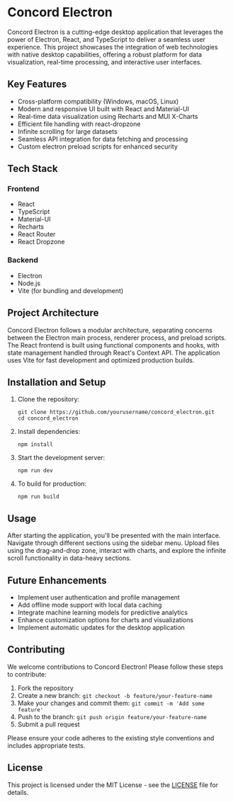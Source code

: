# Concord Electron

Concord Electron is a cutting-edge desktop application that leverages the power of Electron, React, and TypeScript to deliver a seamless user experience. This project showcases the integration of web technologies with native desktop capabilities, offering a robust platform for data visualization, real-time processing, and interactive user interfaces.

## Key Features

- Cross-platform compatibility (Windows, macOS, Linux)
- Modern and responsive UI built with React and Material-UI
- Real-time data visualization using Recharts and MUI X-Charts
- Efficient file handling with react-dropzone
- Infinite scrolling for large datasets
- Seamless API integration for data fetching and processing
- Custom electron preload scripts for enhanced security

## Tech Stack

### Frontend
- React
- TypeScript
- Material-UI
- Recharts
- React Router
- React Dropzone

### Backend
- Electron
- Node.js
- Vite (for bundling and development)

## Project Architecture

Concord Electron follows a modular architecture, separating concerns between the Electron main process, renderer process, and preload scripts. The React frontend is built using functional components and hooks, with state management handled through React's Context API. The application uses Vite for fast development and optimized production builds.

## Installation and Setup

1. Clone the repository:
   ```
   git clone https://github.com/yourusername/concord_electron.git
   cd concord_electron
   ```

2. Install dependencies:
   ```
   npm install
   ```

3. Start the development server:
   ```
   npm run dev
   ```

4. To build for production:
   ```
   npm run build
   ```

## Usage

After starting the application, you'll be presented with the main interface. Navigate through different sections using the sidebar menu. Upload files using the drag-and-drop zone, interact with charts, and explore the infinite scroll functionality in data-heavy sections.

## Future Enhancements

- Implement user authentication and profile management
- Add offline mode support with local data caching
- Integrate machine learning models for predictive analytics
- Enhance customization options for charts and visualizations
- Implement automatic updates for the desktop application

## Contributing

We welcome contributions to Concord Electron! Please follow these steps to contribute:

1. Fork the repository
2. Create a new branch: `git checkout -b feature/your-feature-name`
3. Make your changes and commit them: `git commit -m 'Add some feature'`
4. Push to the branch: `git push origin feature/your-feature-name`
5. Submit a pull request

Please ensure your code adheres to the existing style conventions and includes appropriate tests.

## License

This project is licensed under the MIT License - see the [LICENSE](LICENSE) file for details.
